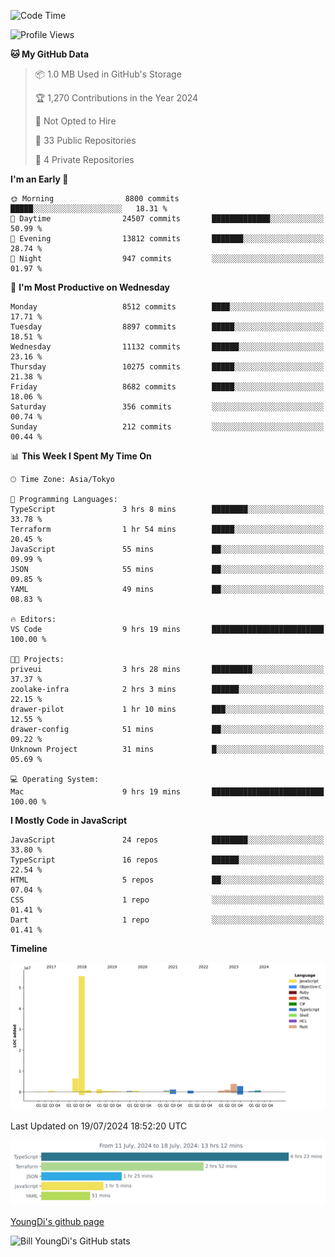 <!--START_SECTION:waka-->
![Code Time](http://img.shields.io/badge/Code%20Time-803%20hrs%2047%20mins-blue)

![Profile Views](http://img.shields.io/badge/Profile%20Views-0-blue)

**🐱 My GitHub Data** 

> 📦 1.0 MB Used in GitHub's Storage 
 > 
> 🏆 1,270 Contributions in the Year 2024
 > 
> 🚫 Not Opted to Hire
 > 
> 📜 33 Public Repositories 
 > 
> 🔑 4 Private Repositories 
 > 
**I'm an Early 🐤** 

```text
🌞 Morning                8800 commits        █████░░░░░░░░░░░░░░░░░░░░   18.31 % 
🌆 Daytime                24507 commits       █████████████░░░░░░░░░░░░   50.99 % 
🌃 Evening                13812 commits       ███████░░░░░░░░░░░░░░░░░░   28.74 % 
🌙 Night                  947 commits         ░░░░░░░░░░░░░░░░░░░░░░░░░   01.97 % 
```
📅 **I'm Most Productive on Wednesday** 

```text
Monday                   8512 commits        ████░░░░░░░░░░░░░░░░░░░░░   17.71 % 
Tuesday                  8897 commits        █████░░░░░░░░░░░░░░░░░░░░   18.51 % 
Wednesday                11132 commits       ██████░░░░░░░░░░░░░░░░░░░   23.16 % 
Thursday                 10275 commits       █████░░░░░░░░░░░░░░░░░░░░   21.38 % 
Friday                   8682 commits        █████░░░░░░░░░░░░░░░░░░░░   18.06 % 
Saturday                 356 commits         ░░░░░░░░░░░░░░░░░░░░░░░░░   00.74 % 
Sunday                   212 commits         ░░░░░░░░░░░░░░░░░░░░░░░░░   00.44 % 
```


📊 **This Week I Spent My Time On** 

```text
🕑︎ Time Zone: Asia/Tokyo

💬 Programming Languages: 
TypeScript               3 hrs 8 mins        ████████░░░░░░░░░░░░░░░░░   33.78 % 
Terraform                1 hr 54 mins        █████░░░░░░░░░░░░░░░░░░░░   20.45 % 
JavaScript               55 mins             ██░░░░░░░░░░░░░░░░░░░░░░░   09.99 % 
JSON                     55 mins             ██░░░░░░░░░░░░░░░░░░░░░░░   09.85 % 
YAML                     49 mins             ██░░░░░░░░░░░░░░░░░░░░░░░   08.83 % 

🔥 Editors: 
VS Code                  9 hrs 19 mins       █████████████████████████   100.00 % 

🐱‍💻 Projects: 
priveui                  3 hrs 28 mins       █████████░░░░░░░░░░░░░░░░   37.37 % 
zoolake-infra            2 hrs 3 mins        ██████░░░░░░░░░░░░░░░░░░░   22.15 % 
drawer-pilot             1 hr 10 mins        ███░░░░░░░░░░░░░░░░░░░░░░   12.55 % 
drawer-config            51 mins             ██░░░░░░░░░░░░░░░░░░░░░░░   09.22 % 
Unknown Project          31 mins             █░░░░░░░░░░░░░░░░░░░░░░░░   05.69 % 

💻 Operating System: 
Mac                      9 hrs 19 mins       █████████████████████████   100.00 % 
```

**I Mostly Code in JavaScript** 

```text
JavaScript               24 repos            ████████░░░░░░░░░░░░░░░░░   33.80 % 
TypeScript               16 repos            ██████░░░░░░░░░░░░░░░░░░░   22.54 % 
HTML                     5 repos             ██░░░░░░░░░░░░░░░░░░░░░░░   07.04 % 
CSS                      1 repo              ░░░░░░░░░░░░░░░░░░░░░░░░░   01.41 % 
Dart                     1 repo              ░░░░░░░░░░░░░░░░░░░░░░░░░   01.41 % 
```



**Timeline**

![Lines of Code chart](https://raw.githubusercontent.com/Youngdi/Youngdi/master/assets/bar_graph.png)


 Last Updated on 19/07/2024 18:52:20 UTC
<!--END_SECTION:waka-->

![wakatime](./images/stat.svg)

[YoungDi's github page](https://youngdi.github.io)

![Bill YoungDi's GitHub stats](https://github-readme-stats.vercel.app/api?username=youngdi&count_private=true&show_icons=true)
